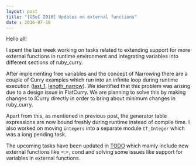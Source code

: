 ```yaml
---
layout: post
title: "[GSoC 2016] Updates on external functions"
date : 2016-07-16
---
```


Hello all!

I spent the last week working on tasks related to extending support for more external functions in runtime environment and integrating variables into different sections of ruby_curry.

After implementing free variables and the concept of Narrowing there are a couple of Curry examples which run into an infinite loop during runtime execution (<a href='https://github.com/karthiksenthil/ruby_curry/blob/master/curry_examples/last_1.curry'>last_1</a>, <a href='https://github.com/karthiksenthil/ruby_curry/blob/master/curry_examples/length_narrow.curry'>length_narrow</a>). We identified that this problem was arising due to a design issue in FlatCurry. We are planning to solve this by making changes to ICurry directly in order to bring about minimum changes in ruby_curry.

Apart from this, as mentioned in previous post, the generator table expressions are now bound freshly during runtime instead of compile time. I also worked on moving `integers` into a separate module `CT_Integer` which was a long pending task.

The upcoming tasks have been updated in <a href='https://github.com/karthiksenthil/ruby_curry/blob/master/docs/TODO'>TODO</a> which mainly include new external functions like =:=, cond and solving some issues like support for variables in external functions.